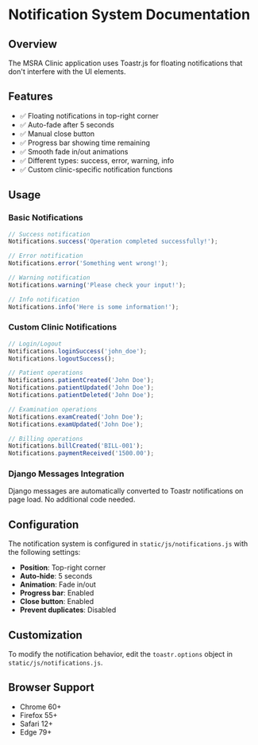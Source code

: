 # Notification System Documentation

## Overview
The MSRA Clinic application uses Toastr.js for floating notifications that don't interfere with the UI elements.

## Features
- ✅ Floating notifications in top-right corner
- ✅ Auto-fade after 5 seconds
- ✅ Manual close button
- ✅ Progress bar showing time remaining
- ✅ Smooth fade in/out animations
- ✅ Different types: success, error, warning, info
- ✅ Custom clinic-specific notification functions

## Usage

### Basic Notifications
```javascript
// Success notification
Notifications.success('Operation completed successfully!');

// Error notification
Notifications.error('Something went wrong!');

// Warning notification
Notifications.warning('Please check your input!');

// Info notification
Notifications.info('Here is some information!');
```

### Custom Clinic Notifications
```javascript
// Login/Logout
Notifications.loginSuccess('john_doe');
Notifications.logoutSuccess();

// Patient operations
Notifications.patientCreated('John Doe');
Notifications.patientUpdated('John Doe');
Notifications.patientDeleted('John Doe');

// Examination operations
Notifications.examCreated('John Doe');
Notifications.examUpdated('John Doe');

// Billing operations
Notifications.billCreated('BILL-001');
Notifications.paymentReceived('1500.00');
```

### Django Messages Integration
Django messages are automatically converted to Toastr notifications on page load. No additional code needed.

## Configuration
The notification system is configured in `static/js/notifications.js` with the following settings:

- **Position**: Top-right corner
- **Auto-hide**: 5 seconds
- **Animation**: Fade in/out
- **Progress bar**: Enabled
- **Close button**: Enabled
- **Prevent duplicates**: Disabled

## Customization
To modify the notification behavior, edit the `toastr.options` object in `static/js/notifications.js`.

## Browser Support
- Chrome 60+
- Firefox 55+
- Safari 12+
- Edge 79+
